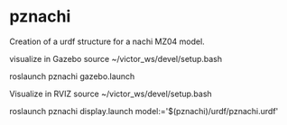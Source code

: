 # pznachi
Creation of a urdf structure for a nachi MZ04 model.

visualize in Gazebo
source ~/victor_ws/devel/setup.bash

roslaunch pznachi  gazebo.launch

Visualize in RVIZ 
source ~/victor_ws/devel/setup.bash

roslaunch pznachi  display.launch model:='$(pznachi)/urdf/pznachi.urdf'
